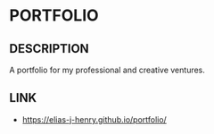 # PORTFOLIO

## DESCRIPTION
A portfolio for my professional and creative ventures.

## LINK
* https://elias-j-henry.github.io/portfolio/
